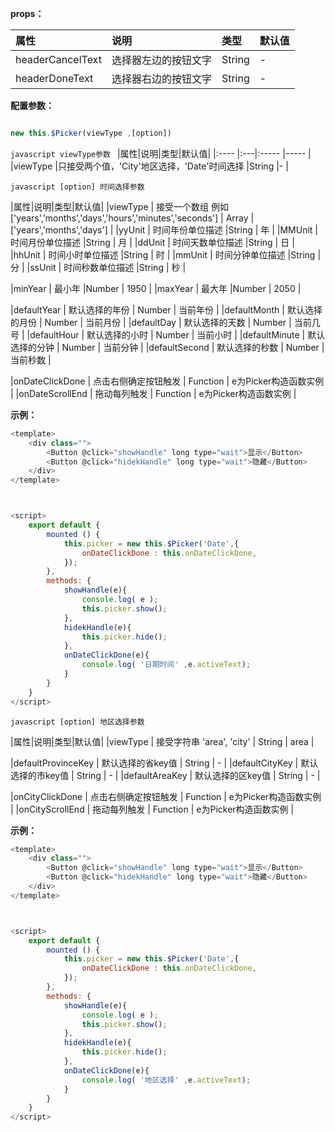 










**props：**

|属性|说明|类型|默认值|
|:----    |:---|:----- |-----   |
|headerCancelText |选择器左边的按钮文字  |String |-   |
|headerDoneText   |选择器右边的按钮文字  |String | -    |



**配置参数：** 
```javascript

new this.$Picker(viewType ,[option])

```

```javascript viewType参数 ```
|属性|说明|类型|默认值|
|:----    |:---|:----- |-----   |
|viewType |只接受两个值，'City'地区选择，'Date'时间选择  |String |-   |


```javascript [option] 时间选择参数 ```

|属性|说明|类型|默认值|
|viewType | 接受一个数组 例如 ['years','months','days','hours','minutes','seconds']  | Array |['years','months','days']   |
|yyUnit | 时间年份单位描述 |String | 年  |
|MMUnit | 时间月份单位描述 |String | 月  |
|ddUnit | 时间天数单位描述 |String | 日  |
|hhUnit | 时间小时单位描述 |String | 时  |
|mmUnit | 时间分钟单位描述 |String | 分  |
|ssUnit | 时间秒数单位描述 |String | 秒  |

|minYear | 最小年 |Number | 1950  |
|maxYear | 最大年 |Number | 2050  |

|defaultYear | 默认选择的年份 | Number | 当前年份  |
|defaultMonth | 默认选择的月份 | Number | 当前月份  |
|defaultDay | 默认选择的天数 | Number | 当前几号  |
|defaultHour | 默认选择的小时 | Number | 当前小时  |
|defaultMinute | 默认选择的分钟 | Number | 当前分钟  |
|defaultSecond | 默认选择的秒数 | Number | 当前秒数  |

|onDateClickDone | 点击右侧确定按钮触发 | Function | e为Picker构造函数实例 |
|onDateScrollEnd | 拖动每列触发 | Function | e为Picker构造函数实例  |


**示例：**

```javascript
<template>
    <div class="">
        <Button @click="showHandle" long type="wait">显示</Button>
        <Button @click="hidekHandle" long type="wait">隐藏</Button>
    </div>
</template>



<script>
    export default {
        mounted () {
            this.picker = new this.$Picker('Date',{
                onDateClickDone : this.onDateClickDone,
            });
        },
        methods: {
            showHandle(e){
                console.log( e );
                this.picker.show();
            },
            hidekHandle(e){
                this.picker.hide();
            },
            onDateClickDone(e){
                console.log( '日期时间' ,e.activeText);
            }
        }
    }
</script>
```



```javascript [option] 地区选择参数 ```

|属性|说明|类型|默认值|
|viewType | 接受字符串 'area', 'city'  | String | area |

|defaultProvinceKey | 默认选择的省key值 | String | -  |
|defaultCityKey | 默认选择的市key值 | String | -  |
|defaultAreaKey | 默认选择的区key值 | String | -  |

|onCityClickDone | 点击右侧确定按钮触发 | Function | e为Picker构造函数实例 |
|onCityScrollEnd | 拖动每列触发 | Function | e为Picker构造函数实例  |


**示例：**

```javascript
<template>
    <div class="">
        <Button @click="showHandle" long type="wait">显示</Button>
        <Button @click="hidekHandle" long type="wait">隐藏</Button>
    </div>
</template>



<script>
    export default {
        mounted () {
            this.picker = new this.$Picker('Date',{
                onDateClickDone : this.onDateClickDone,
            });
        },
        methods: {
            showHandle(e){
                console.log( e );
                this.picker.show();
            },
            hidekHandle(e){
                this.picker.hide();
            },
            onDateClickDone(e){
                console.log( '地区选择' ,e.activeText);
            }
        }
    }
</script>
```
